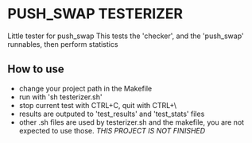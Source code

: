 # PUSH_SWAP TESTERIZER
Little tester for push_swap
This tests the 'checker', and the 'push_swap' runnables, then perform statistics
## How to use
 - change your project path in the Makefile
 - run with 'sh testerizer.sh'
 - stop current test with CTRL+C, quit with CTRL+\
 - results are outputed to 'test_results' and 'test_stats' files
 - other .sh files are used by testerizer.sh and the makefile, you are not expected to use those.
*THIS PROJECT IS NOT FINISHED*
